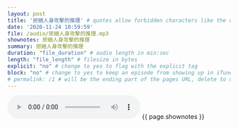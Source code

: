 ```yaml
---
layout: post
title: '拒絕人身攻擊的推理' # quotes allow forbidden characters like the colon
date: '2020-11-24 10:59:59'
file: /audio/拒絕人身攻擊的推理.mp3
shownotes: 拒絕人身攻擊的推理
summary: 拒絕人身攻擊的推理
duration: "file_duration" # audio length in min:sec
length: "file_length" # filesize in bytes
explicit: "no" # change to yes to flag with the explicit tag
block: "no" # change to yes to keep an episode from showing up in iTunes
# permalink: /1 # will be the ending part of the pages URL, delete to default to the title
---
```


<audio controls>
<source src="{{site.url}}{{site.baseurl}}{{ page.file }}" type="audio/x-mp3">
Your browser does not support the audio element.
</audio>
{{ page.shownotes }}
